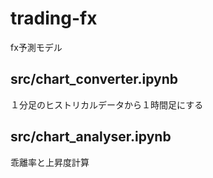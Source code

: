 # trading-fx
fx予測モデル

## src/chart_converter.ipynb
１分足のヒストリカルデータから１時間足にする

## src/chart_analyser.ipynb
乖離率と上昇度計算
